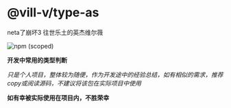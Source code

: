 # @vill-v/type-as
neta了崩坏3 往世乐土的英杰维尔薇

![npm (scoped)](https://img.shields.io/npm/v/@vill-v/type-as?style=flat-square)

**开发中常用的类型判断**

_只是个人项目，整体较为随便，作为开发途中的经验总结，如有相似的需求，推荐copy或阅读源码，不建议将该包在实际项目中使用_

**如有幸被实际使用在项目内，不胜荣幸**

